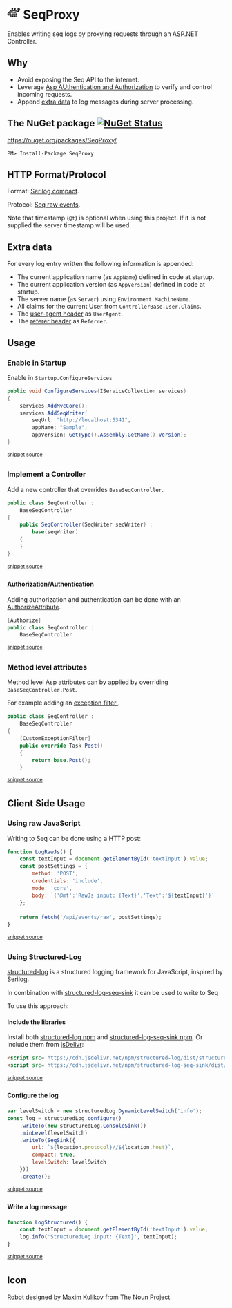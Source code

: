 <!--
GENERATED FILE - DO NOT EDIT
This file was generated by [MarkdownSnippets](https://github.com/SimonCropp/MarkdownSnippets).
Source File: /mdsource/readme.source.md
To change this file edit the source file and then run MarkdownSnippets.
-->
# <img src="https://raw.githubusercontent.com/SimonCropp/SeqProxy/master/src/icon.png" height="30px"> SeqProxy

Enables writing seq logs by proxying requests through an ASP.NET Controller.


## Why

 * Avoid exposing the Seq API to the internet.
 * Leverage [Asp AUthentication and Authorization](https://docs.microsoft.com/en-us/aspnet/core/security/) to verify and control incoming requests.
 * Append [extra data](#extra-data) to log messages during server processing.


## The NuGet package [![NuGet Status](http://img.shields.io/nuget/v/SeqProxy.svg)](https://www.nuget.org/packages/SeqProxy/)

https://nuget.org/packages/SeqProxy/

    PM> Install-Package SeqProxy


## HTTP Format/Protocol

Format: [Serilog compact](https://github.com/serilog/serilog-formatting-compact).

Protocol: [Seq raw events](https://docs.datalust.co/docs/posting-raw-events).

Note that timestamp (`@t`) is optional when using this project. If it is not supplied the server timestamp will be used.


## Extra data

For every log entry written the following information is appended:

 * The current application name (as `AppName`) defined in code at startup.
 * The current application version (as `AppVersion`) defined in code at startup.
 * The server name (as `Server`) using `Environment.MachineName`.
 * All claims for the current User from `ControllerBase.User.Claims`.
 * The [user-agent header](https://en.wikipedia.org/wiki/User_agent) as `UserAgent`.
 * The [referer header](https://en.wikipedia.org/wiki/HTTP_referer) as `Referrer`.


## Usage


### Enable in Startup

Enable in `Startup.ConfigureServices`

<!-- snippet: ConfigureServices -->
```cs
public void ConfigureServices(IServiceCollection services)
{
    services.AddMvcCore();
    services.AddSeqWriter(
        seqUrl: "http://localhost:5341",
        appName: "Sample",
        appVersion: GetType().Assembly.GetName().Version);
}
```
<sup>[snippet source](/src/SampleWeb/Startup.cs#L14-L25)</sup>
<!-- endsnippet -->


### Implement a Controller

Add a new controller that overrides `BaseSeqController`.

<!-- snippet: SimpleController -->
```cs
public class SeqController :
    BaseSeqController
{
    public SeqController(SeqWriter seqWriter) :
        base(seqWriter)
    {
    }
}
```
<sup>[snippet source](/src/Tests/ControllerSamples.cs#L8-L17)</sup>
<!-- endsnippet -->


#### Authorization/Authentication

Adding authorization and authentication can be done with an [AuthorizeAttribute](https://docs.microsoft.com/en-us/aspnet/core/security/authorization/simple).

<!-- snippet: AuthorizeController -->
```cs
[Authorize]
public class SeqController :
    BaseSeqController
```
<sup>[snippet source](/src/Tests/ControllerSamples.cs#L46-L50)</sup>
<!-- endsnippet -->


### Method level attributes

Method level Asp attributes can by applied by overriding `BaseSeqController.Post`.

For example adding an [exception filter ](https://docs.microsoft.com/en-us/aspnet/core/mvc/controllers/filters#exception-filters).

<!-- snippet: OverridePostController -->
```cs
public class SeqController :
    BaseSeqController
{
    [CustomExceptionFilter]
    public override Task Post()
    {
        return base.Post();
    }
```
<sup>[snippet source](/src/Tests/ControllerSamples.cs#L22-L31)</sup>
<!-- endsnippet -->


## Client Side Usage


### Using raw JavaScript

Writing to Seq can be done using a HTTP post:

<!-- snippet: LogRawJs -->
```js
function LogRawJs() {
    const textInput = document.getElementById('textInput').value;
    const postSettings = {
        method: 'POST',
        credentials: 'include',
        mode: 'cors',
        body: `{'@mt':'RawJs input: {Text}','Text':'${textInput}'}`
    };

    return fetch('/api/events/raw', postSettings);
}
```
<sup>[snippet source](/src/SampleWeb/sample.js#L21-L33)</sup>
<!-- endsnippet -->


### Using Structured-Log

[structured-log](https://github.com/structured-log/structured-log/) is a structured logging framework for JavaScript, inspired by Serilog.

In combination with [structured-log-seq-sink](https://github.com/Wedvich/structured-log-seq-sink) it can be used to write to Seq

To use this approach:


#### Include the libraries

Install both [structured-log npm](https://www.npmjs.com/package/structured-log) and [structured-log-seq-sink npm](https://www.npmjs.com/package/structured-log-seq-sink). Or include them from [jsDelivr](https://www.jsdelivr.com/):

<!-- snippet: StructuredLogInclude -->
```html
<script src='https://cdn.jsdelivr.net/npm/structured-log/dist/structured-log.js'></script>
<script src='https://cdn.jsdelivr.net/npm/structured-log-seq-sink/dist/structured-log-seq-sink.js'></script>
```
<sup>[snippet source](/src/SampleWeb/sample.html#L4-L7)</sup>
<!-- endsnippet -->


#### Configure the log

<!-- snippet: StructuredLogConfig -->
```js
var levelSwitch = new structuredLog.DynamicLevelSwitch('info');
const log = structuredLog.configure()
    .writeTo(new structuredLog.ConsoleSink())
    .minLevel(levelSwitch)
    .writeTo(SeqSink({
        url: `${location.protocol}//${location.host}`,
        compact: true,
        levelSwitch: levelSwitch
    }))
    .create();
```
<sup>[snippet source](/src/SampleWeb/sample.js#L1-L12)</sup>
<!-- endsnippet -->


#### Write a log message

<!-- snippet: StructuredLog -->
```js
function LogStructured() {
    const textInput = document.getElementById('textInput').value;
    log.info('StructuredLog input: {Text}', textInput);
}
```
<sup>[snippet source](/src/SampleWeb/sample.js#L14-L19)</sup>
<!-- endsnippet -->


## Icon

<a href="http://thenounproject.com/term/robot/883226/">Robot</a> designed by <a href="https://thenounproject.com/maxim221/">Maxim Kulikov</a> from The Noun Project

